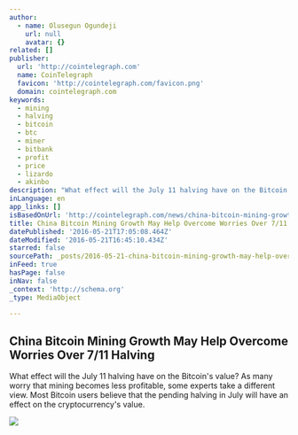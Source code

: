 ```yaml
---
author:
  - name: Olusegun Ogundeji
    url: null
    avatar: {}
related: []
publisher:
  url: 'http://cointelegraph.com'
  name: CoinTelegraph
  favicon: 'http://cointelegraph.com/favicon.png'
  domain: cointelegraph.com
keywords:
  - mining
  - halving
  - bitcoin
  - btc
  - miner
  - bitbank
  - profit
  - price
  - lizardo
  - akinbo
description: "What effect will the July 11 halving have on the Bitcoin's value? As many worry that mining becomes less profitable, some experts take a different view. Most Bitcoin users believe that the pending halving in July will have an effect on the cryptocurrency's value."
inLanguage: en
app_links: []
isBasedOnUrl: 'http://cointelegraph.com/news/china-bitcoin-mining-growth-may-help-overcome-worries-over-711-halving'
title: China Bitcoin Mining Growth May Help Overcome Worries Over 7/11 Halving
datePublished: '2016-05-21T17:05:08.464Z'
dateModified: '2016-05-21T16:45:10.434Z'
starred: false
sourcePath: _posts/2016-05-21-china-bitcoin-mining-growth-may-help-overcome-worries-over-7.md
inFeed: true
hasPage: false
inNav: false
_context: 'http://schema.org'
_type: MediaObject

---
```

<article style=""><h1>China Bitcoin Mining Growth May Help Overcome Worries Over 7/11 Halving</h1><p>What effect will the July 11 halving have on the Bitcoin's value? As many worry that mining becomes less profitable, some experts take a different view. Most Bitcoin users believe that the pending halving in July will have an effect on the cryptocurrency's value.</p><img src="http://cointelegraph.com/images/725_aHR0cDovL2NvaW50ZWxlZ3JhcGguY29tL3N0b3JhZ2UvdXBsb2Fkcy92aWV3L2MxMGY3ZjViMjc0ODFlOGIzYjczN2FmYTM1NjIwOGJkLnBuZw==.jpg" /></article>